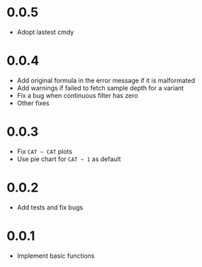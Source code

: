 # 0.0.5
- Adopt lastest cmdy

# 0.0.4
- Add original formula in the error message if it is malformated
- Add warnings if failed to fetch sample depth for a variant
- Fix a bug when continuous filter has zero
- Other fixes

# 0.0.3
- Fix `CAT ~ CAT` plots
- Use pie chart for `CAT ~ 1` as default

# 0.0.2
- Add tests and fix bugs

# 0.0.1
- Implement basic functions
